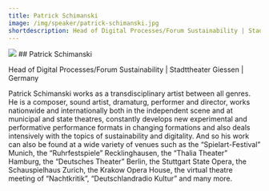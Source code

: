 ```yaml
---
title: Patrick Schimanski
image: /img/speaker/patrick-schimanski.jpg
shortdescription: Head of Digital Processes/Forum Sustainability | Stadttheater Giessen | Germany
---
```

<img src="/img/speaker/patrick-schimanski.jpg">
## Patrick Schimanski

Head of Digital Processes/Forum Sustainability | Stadttheater Giessen | Germany

Patrick Schimanski works as a transdisciplinary artist between all genres. He is a composer, sound artist, dramaturg, performer and director, works nationwide and internationally both in the independent scene and at municipal and state theatres, constantly develops new experimental and performative performance formats in changing formations and also deals intensively with the topics of sustainability and digitality. And so his work can also be found at a wide variety of venues such as the “Spielart-Festival” Munich, the “Ruhrfestspiele” Recklinghausen, the “Thalia Theater” Hamburg, the “Deutsches Theater” Berlin, the Stuttgart State Opera, the Schauspielhaus Zurich, the Krakow Opera House, the virtual theatre meeting of “Nachtkritik”, “Deutschlandradio Kultur” and many more.